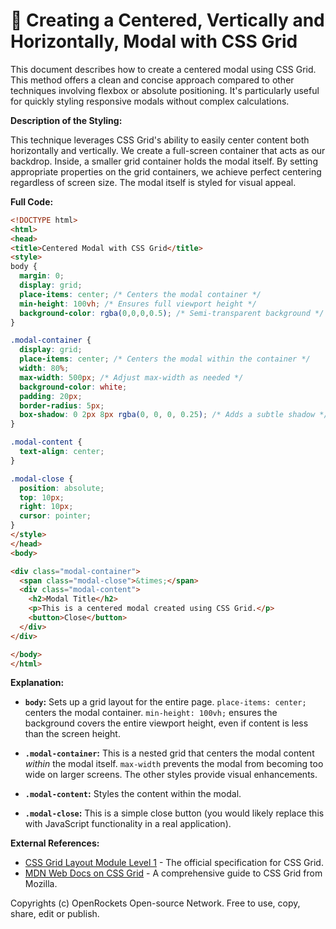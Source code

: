 # 🐞 Creating a Centered, Vertically and Horizontally, Modal with CSS Grid


This document describes how to create a centered modal using CSS Grid.  This method offers a clean and concise approach compared to other techniques involving flexbox or absolute positioning.  It's particularly useful for quickly styling responsive modals without complex calculations.

**Description of the Styling:**

This technique leverages CSS Grid's ability to easily center content both horizontally and vertically.  We create a full-screen container that acts as our backdrop.  Inside, a smaller grid container holds the modal itself. By setting appropriate properties on the grid containers, we achieve perfect centering regardless of screen size.  The modal itself is styled for visual appeal.

**Full Code:**

```html
<!DOCTYPE html>
<html>
<head>
<title>Centered Modal with CSS Grid</title>
<style>
body {
  margin: 0;
  display: grid;
  place-items: center; /* Centers the modal container */
  min-height: 100vh; /* Ensures full viewport height */
  background-color: rgba(0,0,0,0.5); /* Semi-transparent background */
}

.modal-container {
  display: grid;
  place-items: center; /* Centers the modal within the container */
  width: 80%;
  max-width: 500px; /* Adjust max-width as needed */
  background-color: white;
  padding: 20px;
  border-radius: 5px;
  box-shadow: 0 2px 8px rgba(0, 0, 0, 0.25); /* Adds a subtle shadow */
}

.modal-content {
  text-align: center;
}

.modal-close {
  position: absolute;
  top: 10px;
  right: 10px;
  cursor: pointer;
}
</style>
</head>
<body>

<div class="modal-container">
  <span class="modal-close">&times;</span>
  <div class="modal-content">
    <h2>Modal Title</h2>
    <p>This is a centered modal created using CSS Grid.</p>
    <button>Close</button>
  </div>
</div>

</body>
</html>
```

**Explanation:**

* **`body`:**  Sets up a grid layout for the entire page. `place-items: center;` centers the modal container. `min-height: 100vh;` ensures the background covers the entire viewport height, even if content is less than the screen height.

* **`.modal-container`:**  This is a nested grid that centers the modal content *within* the modal itself.  `max-width` prevents the modal from becoming too wide on larger screens.  The other styles provide visual enhancements.

* **`.modal-content`:** Styles the content within the modal.

* **`.modal-close`:**  This is a simple close button (you would likely replace this with JavaScript functionality in a real application).

**External References:**

* [CSS Grid Layout Module Level 1](https://www.w3.org/TR/css-grid-1/) - The official specification for CSS Grid.
* [MDN Web Docs on CSS Grid](https://developer.mozilla.org/en-US/docs/Web/CSS/CSS_Grid_Layout) -  A comprehensive guide to CSS Grid from Mozilla.


Copyrights (c) OpenRockets Open-source Network. Free to use, copy, share, edit or publish.

